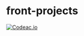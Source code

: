 # front-projects

[![Codeac.io](https://static.codeac.io/badges/2-306908370.svg "Codeac")](https://app.codeac.io/github/aleroxac/front-projects)
